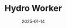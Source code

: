 ---
title: Hydro Worker
fulltitle: Hydro Worker

date: 2025-01-14

tags:
- 2025
characters:
categories:
- sketch
keywords:
- 2025

rgb: 229, 143, 76

url: /stories/hydro-worker/
image: /images/fullres/hydro.jpg
caption: Hydro plant worker and his nurse wife.
---